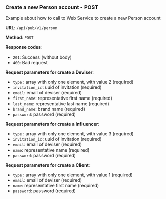 ### Create a new Person account - POST 

Example about how to call to Web Service to create a new Person account

**URL**: `/api/pub/v1/person`

**Method**: `POST`

**Response codes**: 
* `201`: Success (without body)
* `400`: Bad request
  
**Request parameters for create a Deviser**:
* `type` : array with only one element, with value 2 (required)
* `invitation_id`: uuid of invitation (required)
* `email`: email of deviser (required)
* `first_name`: representative first name (required)
* `last_name`: representative last name (required)
* `brand_name`: brand name (required)
* `password`: password (required)
  
**Request parameters for create a Influencer**:
* `type` : array with only one element, with value 3 (required)
* `invitation_id`: uuid of invitation (required)
* `email`: email of deviser (required)
* `name`: representative name (required)
* `password`: password (required)


**Request parameters for create a Client**:
* `type` : array with only one element, with value 1 (required)
* `email`: email of deviser (required)
* `name`: representative first name (required)
* `password`: password (required)
  